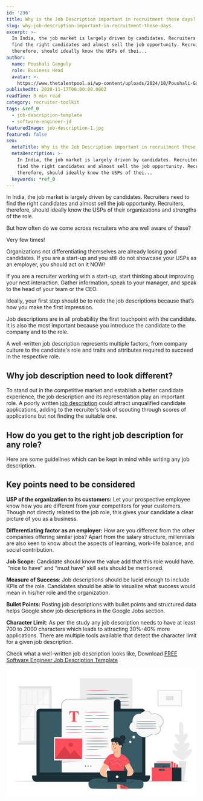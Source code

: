 ```yaml
---
id: '236'
title: Why is the Job Description important in recruitment these days?
slug: why-job-description-important-in-recruitment-these-days
excerpt: >-
  In India, the job market is largely driven by candidates. Recruiters need to
  find the right candidates and almost sell the job opportunity. Recruiters,
  therefore, should ideally know the USPs of thei...
author:
  name: Poushali Ganguly
  role: Business Head
  avatar: >-
    https://www.thetalentpool.ai/wp-content/uploads/2024/10/Poushali-Gangulyimage.webp
publishedAt: 2020-11-17T00:00:00.000Z
readTime: 3 min read
category: recruiter-toolkit
tags: &ref_0
  - job-description-template
  - software-engineer-jd
featuredImage: job-description-1.jpg
featured: false
seo:
  metaTitle: Why is the Job Description important in recruitment these days?
  metaDescription: >-
    In India, the job market is largely driven by candidates. Recruiters need to
    find the right candidates and almost sell the job opportunity. Recruiters,
    therefore, should ideally know the USPs of thei...
  keywords: *ref_0
---
```


In India, the job market is largely driven by candidates. Recruiters need to find the right candidates and almost sell the job opportunity. Recruiters, therefore, should ideally know the USPs of their organizations and strengths of the role.  

But how often do we come across recruiters who are well aware of these?

Very few times!

<!--more-->

Organizations not differentiating themselves are already losing good candidates. If you are a start-up and you still do not showcase your USPs as an employer, you should act on it NOW!

If you are a recruiter working with a start-up, start thinking about improving your next interaction. Gather information, speak to your manager, and speak to the head of your team or the CEO.

Ideally, your first step should be to redo the job descriptions because that’s how you make the first impression.

Job descriptions are in all probability the first touchpoint with the candidate. It is also the most important because you introduce the candidate to the company and to the role.

A well-written job description represents multiple factors, from company culture to the candidate's role and traits and attributes required to succeed in the respective role.

## **Why job description need to look different?**

To stand out in the competitive market and establish a better candidate experience, the job description and its representation play an important role. A poorly written [job description](https://www.thetalentpool.ai/blogs/how-to-write-inclusive-job-descriptions/) could attract unqualified candidate applications, adding to the recruiter’s task of scouting through scores of applications but not finding the suitable one.

## **How do you get to the right job description for any role?**

Here are some guidelines which can be kept in mind while writing any job description.

## **Key points need to be considered**

**USP of the organization to its customers:** Let your prospective employee know how you are different from your competitors for your customers. Though not directly related to the job role, this gives your candidate a clear picture of you as a business.

**Differentiating factor as an employer:** How are you different from the other companies offering similar jobs? Apart from the salary structure, millennials are also keen to know about the aspects of learning, work-life balance, and social contribution.

**Job Scope:** Candidate should know the value add that this role would have.  “nice to have” and “must have” skill sets should be mentioned.

**Measure of Success**: Job descriptions should be lucid enough to include KPIs of the role. Candidates should be able to visualize what success would mean in his/her role and the organization.

**Bullet Points:** Posting job descriptions with bullet points and structured data helps Google show job descriptions in the Google Jobs section.

**Character Limit**: As per the study any job description needs to have at least 700 to 2000 characters which leads to attracting 30%-40% more applications. There are multiple tools available that detect the character limit for a given job description.

Check what a well-written job description looks like, Download [FREE Software Engineer Job Description Template](https://docs.google.com/document/d/1hGl4CJ1xS21iIsrSZEGJ0gXUXJ4r5flfGXAL6n49MEM/edit)

![job-description](images/job-description-1-1024x683.jpg)
